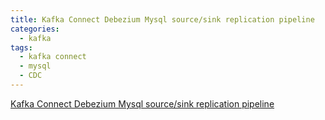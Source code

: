 ```yaml
---
title: Kafka Connect Debezium Mysql source/sink replication pipeline
categories:
  - kafka
tags: 
  - kafka connect
  - mysql
  - CDC
---
```


[Kafka Connect Debezium Mysql source/sink replication pipeline](https://medium.com/@alexander.murylev/kafka-connect-debezium-mysql-source-sink-replication-pipeline-fb4d7e9df790)
